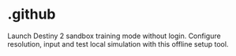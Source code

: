 # .github
Launch Destiny 2 sandbox training mode without login. Configure resolution, input and test local simulation with this offline setup tool.
